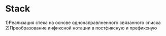 # Stack
1)Реализация стека на основе однонаправлненного связанного списка
2)Преобразование инфиксной нотации в постфиксную и префиксную
